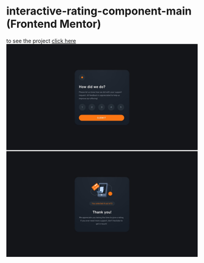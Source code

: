 # interactive-rating-component-main (Frontend Mentor)

to see the project [click here](https://levi-martins.github.io/interactive-rating-component-main/)
![imagem](design/desktop-design.jpg)
![imagem](design/desktop-thank-you-state.jpg)